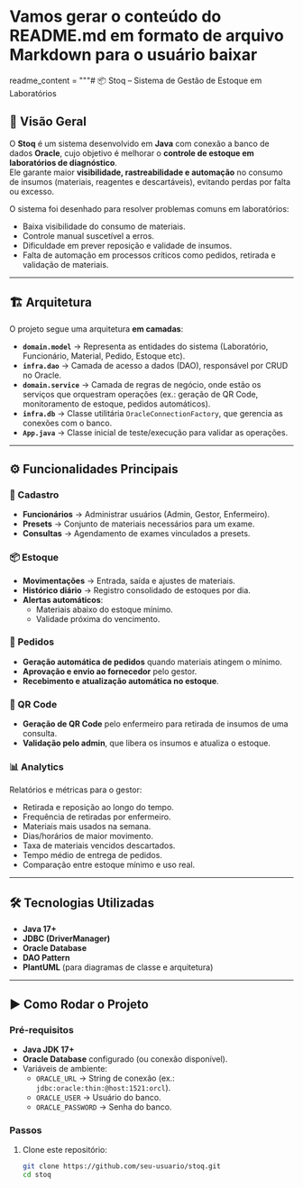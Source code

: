 # Vamos gerar o conteúdo do README.md em formato de arquivo Markdown para o usuário baixar

readme_content = """# 📦 Stoq – Sistema de Gestão de Estoque em Laboratórios  

## 📖 Visão Geral  
O **Stoq** é um sistema desenvolvido em **Java** com conexão a banco de dados **Oracle**, cujo objetivo é melhorar o **controle de estoque em laboratórios de diagnóstico**.  
Ele garante maior **visibilidade, rastreabilidade e automação** no consumo de insumos (materiais, reagentes e descartáveis), evitando perdas por falta ou excesso.  

O sistema foi desenhado para resolver problemas comuns em laboratórios:  
- Baixa visibilidade do consumo de materiais.  
- Controle manual suscetível a erros.  
- Dificuldade em prever reposição e validade de insumos.  
- Falta de automação em processos críticos como pedidos, retirada e validação de materiais.  

---

## 🏗️ Arquitetura  
O projeto segue uma arquitetura **em camadas**:  

- **`domain.model`** → Representa as entidades do sistema (Laboratório, Funcionário, Material, Pedido, Estoque etc).  
- **`infra.dao`** → Camada de acesso a dados (DAO), responsável por CRUD no Oracle.  
- **`domain.service`** → Camada de regras de negócio, onde estão os serviços que orquestram operações (ex.: geração de QR Code, monitoramento de estoque, pedidos automáticos).  
- **`infra.db`** → Classe utilitária `OracleConnectionFactory`, que gerencia as conexões com o banco.  
- **`App.java`** → Classe inicial de teste/execução para validar as operações.  

---

## ⚙️ Funcionalidades Principais  

### 🔐 Cadastro  
- **Funcionários** → Administrar usuários (Admin, Gestor, Enfermeiro).  
- **Presets** → Conjunto de materiais necessários para um exame.  
- **Consultas** → Agendamento de exames vinculados a presets.  

### 📦 Estoque  
- **Movimentações** → Entrada, saída e ajustes de materiais.  
- **Histórico diário** → Registro consolidado de estoques por dia.  
- **Alertas automáticos**:  
  - Materiais abaixo do estoque mínimo.  
  - Validade próxima do vencimento.  

### 🧾 Pedidos  
- **Geração automática de pedidos** quando materiais atingem o mínimo.  
- **Aprovação e envio ao fornecedor** pelo gestor.  
- **Recebimento e atualização automática no estoque**.  

### 📲 QR Code  
- **Geração de QR Code** pelo enfermeiro para retirada de insumos de uma consulta.  
- **Validação pelo admin**, que libera os insumos e atualiza o estoque.  

### 📊 Analytics  
Relatórios e métricas para o gestor:  
- Retirada e reposição ao longo do tempo.  
- Frequência de retiradas por enfermeiro.  
- Materiais mais usados na semana.  
- Dias/horários de maior movimento.  
- Taxa de materiais vencidos descartados.  
- Tempo médio de entrega de pedidos.  
- Comparação entre estoque mínimo e uso real.  

---

## 🛠️ Tecnologias Utilizadas  
- **Java 17+**  
- **JDBC (DriverManager)**  
- **Oracle Database**  
- **DAO Pattern**  
- **PlantUML** (para diagramas de classe e arquitetura)  

---

## ▶️ Como Rodar o Projeto  

### Pré-requisitos  
- **Java JDK 17+**  
- **Oracle Database** configurado (ou conexão disponível).  
- Variáveis de ambiente:  
  - `ORACLE_URL` → String de conexão (ex.: `jdbc:oracle:thin:@host:1521:orcl`).  
  - `ORACLE_USER` → Usuário do banco.  
  - `ORACLE_PASSWORD` → Senha do banco.  

### Passos  
1. Clone este repositório:  
   ```bash
   git clone https://github.com/seu-usuario/stoq.git
   cd stoq
